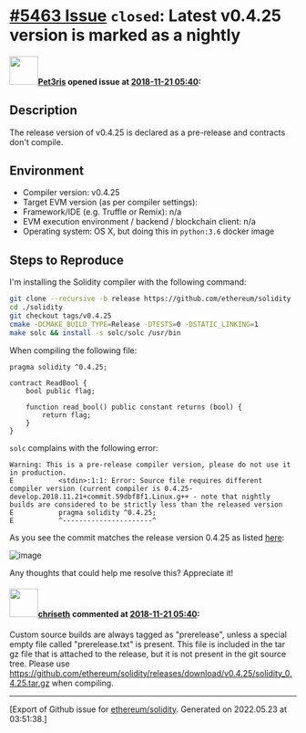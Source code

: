 # [\#5463 Issue](https://github.com/ethereum/solidity/issues/5463) `closed`: Latest v0.4.25 version is marked as a nightly

#### <img src="https://avatars.githubusercontent.com/u/224585?u=a8a951f4dd78cee560641eaec43ef65e07d0cb0d&v=4" width="50">[Pet3ris](https://github.com/Pet3ris) opened issue at [2018-11-21 05:40](https://github.com/ethereum/solidity/issues/5463):

<!--## Prerequisites

- First, many thanks for taking part in the community. We really appreciate that.
- We realize there is a lot of information requested here. We ask only that you do your best to provide as much information as possible so we can better help you.
- Support questions are better asked in one of the following locations:
	- [Solidity chat](https://gitter.im/ethereum/solidity)
	- [Stack Overflow](https://ethereum.stackexchange.com/)
- Ensure the issue isn't already reported.
- The issue should be reproducible with the latest solidity version; however, this isn't a hard requirement and being reproducible with an older version is sufficient.
-->

## Description

The release version of v0.4.25 is declared as a pre-release and contracts don't compile.

## Environment

- Compiler version: v0.4.25
- Target EVM version (as per compiler settings):
- Framework/IDE (e.g. Truffle or Remix): n/a
- EVM execution environment / backend / blockchain client: n/a
- Operating system: OS X, but doing this in `python:3.6` docker image

## Steps to Reproduce

I'm installing the Solidity compiler with the following command:

```bash
git clone --recursive -b release https://github.com/ethereum/solidity
cd ./solidity
git checkout tags/v0.4.25
cmake -DCMAKE_BUILD_TYPE=Release -DTESTS=0 -DSTATIC_LINKING=1
make solc && install -s solc/solc /usr/bin
```

When compiling the following file:

```
pragma solidity ^0.4.25;

contract ReadBool {
    bool public flag;

    function read_bool() public constant returns (bool) {
        return flag;
    }
}
```

`solc` complains with the following error:

```
Warning: This is a pre-release compiler version, please do not use it in production.
E           <stdin>:1:1: Error: Source file requires different compiler version (current compiler is 0.4.25-develop.2018.11.21+commit.59dbf8f1.Linux.g++ - note that nightly builds are considered to be strictly less than the released version
E           pragma solidity ^0.4.25;
E           ^----------------------^
```

As you see the commit matches the release version 0.4.25 as listed [here](https://github.com/ethereum/solidity/releases):

![image](https://user-images.githubusercontent.com/224585/48821089-acd79480-ed0c-11e8-9933-4caab211df97.png)

Any thoughts that could help me resolve this? Appreciate it!


#### <img src="https://avatars.githubusercontent.com/u/9073706?v=4" width="50">[chriseth](https://github.com/chriseth) commented at [2018-11-21 05:40](https://github.com/ethereum/solidity/issues/5463#issuecomment-440631516):

Custom source builds are always tagged as "prerelease", unless a special empty file called "prerelease.txt" is present. This file is included in the tar gz file that is attached to the release, but it is not present in the git source tree. Please use https://github.com/ethereum/solidity/releases/download/v0.4.25/solidity_0.4.25.tar.gz when compiling.


-------------------------------------------------------------------------------



[Export of Github issue for [ethereum/solidity](https://github.com/ethereum/solidity). Generated on 2022.05.23 at 03:51:38.]
